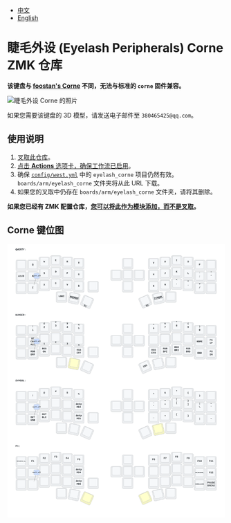 - [中文](README_CZ.md)
- [English](README.md)

# 睫毛外设 (Eyelash Peripherals) Corne ZMK 仓库

**该键盘与 [foostan's Corne](https://github.com/foostan/crkbd) 不同，无法与标准的 `corne` 固件兼容。**

![睫毛外设 Corne 的照片](https://ae01.alicdn.com/kf/Sa797fee25edd44248fbfdb0e13d44e00B.jpg)

如果您需要该键盘的 3D 模型，请发送电子邮件至 `380465425@qq.com`。

## 使用说明

1. [叉取此仓库](https://docs.github.com/en/get-started/quickstart/fork-a-repo#forking-a-repository)。
2. [点击 **Actions** 选项卡，确保工作流已启用](https://docs.github.com/en/actions/managing-workflow-runs-and-deployments/managing-workflow-runs/disabling-and-enabling-a-workflow#enabling-a-workflow)。
3. 确保 [`config/west.yml`](config/west.yml) 中的 `eyelash_corne` 项目仍然有效。`boards/arm/eyelash_corne` 文件夹将从此 URL 下载。
4. 如果您的叉取中仍存在 `boards/arm/eyelash_corne` 文件夹，请将其删除。

**如果您已经有 ZMK 配置仓库，[您可以将此作为模块添加，而不是叉取](https://zmk.dev/docs/features/modules#building-with-modules)。**

## Corne 键位图

![Diagram of config/eyelash_corne.keymap](keymap-drawer/eyelash_corne.svg "generated by @caksoylar's Keymap Drawer")
